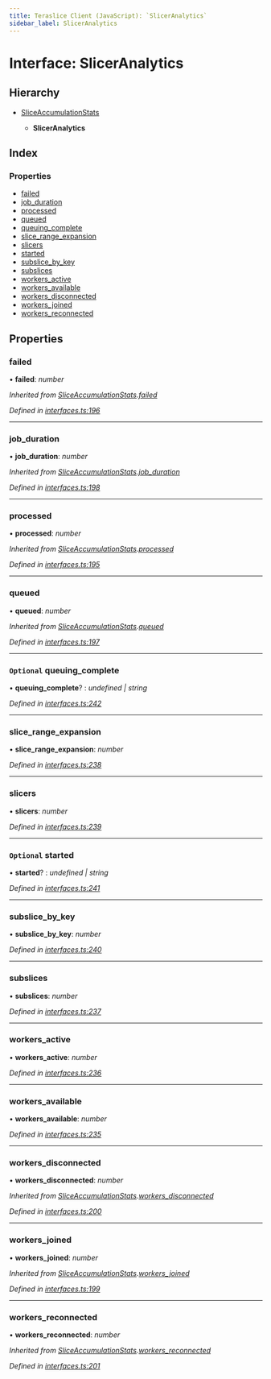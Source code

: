 ```yaml
---
title: Teraslice Client (JavaScript): `SlicerAnalytics`
sidebar_label: SlicerAnalytics
---
```


# Interface: SlicerAnalytics

## Hierarchy

* [SliceAccumulationStats](sliceaccumulationstats.md)

  * **SlicerAnalytics**

## Index

### Properties

* [failed](sliceranalytics.md#failed)
* [job_duration](sliceranalytics.md#job_duration)
* [processed](sliceranalytics.md#processed)
* [queued](sliceranalytics.md#queued)
* [queuing_complete](sliceranalytics.md#optional-queuing_complete)
* [slice_range_expansion](sliceranalytics.md#slice_range_expansion)
* [slicers](sliceranalytics.md#slicers)
* [started](sliceranalytics.md#optional-started)
* [subslice_by_key](sliceranalytics.md#subslice_by_key)
* [subslices](sliceranalytics.md#subslices)
* [workers_active](sliceranalytics.md#workers_active)
* [workers_available](sliceranalytics.md#workers_available)
* [workers_disconnected](sliceranalytics.md#workers_disconnected)
* [workers_joined](sliceranalytics.md#workers_joined)
* [workers_reconnected](sliceranalytics.md#workers_reconnected)

## Properties

###  failed

• **failed**: *number*

*Inherited from [SliceAccumulationStats](sliceaccumulationstats.md).[failed](sliceaccumulationstats.md#failed)*

*Defined in [interfaces.ts:196](https://github.com/terascope/teraslice/blob/d2d877b60/packages/teraslice-client-js/src/interfaces.ts#L196)*

___

###  job_duration

• **job_duration**: *number*

*Inherited from [SliceAccumulationStats](sliceaccumulationstats.md).[job_duration](sliceaccumulationstats.md#job_duration)*

*Defined in [interfaces.ts:198](https://github.com/terascope/teraslice/blob/d2d877b60/packages/teraslice-client-js/src/interfaces.ts#L198)*

___

###  processed

• **processed**: *number*

*Inherited from [SliceAccumulationStats](sliceaccumulationstats.md).[processed](sliceaccumulationstats.md#processed)*

*Defined in [interfaces.ts:195](https://github.com/terascope/teraslice/blob/d2d877b60/packages/teraslice-client-js/src/interfaces.ts#L195)*

___

###  queued

• **queued**: *number*

*Inherited from [SliceAccumulationStats](sliceaccumulationstats.md).[queued](sliceaccumulationstats.md#queued)*

*Defined in [interfaces.ts:197](https://github.com/terascope/teraslice/blob/d2d877b60/packages/teraslice-client-js/src/interfaces.ts#L197)*

___

### `Optional` queuing_complete

• **queuing_complete**? : *undefined | string*

*Defined in [interfaces.ts:242](https://github.com/terascope/teraslice/blob/d2d877b60/packages/teraslice-client-js/src/interfaces.ts#L242)*

___

###  slice_range_expansion

• **slice_range_expansion**: *number*

*Defined in [interfaces.ts:238](https://github.com/terascope/teraslice/blob/d2d877b60/packages/teraslice-client-js/src/interfaces.ts#L238)*

___

###  slicers

• **slicers**: *number*

*Defined in [interfaces.ts:239](https://github.com/terascope/teraslice/blob/d2d877b60/packages/teraslice-client-js/src/interfaces.ts#L239)*

___

### `Optional` started

• **started**? : *undefined | string*

*Defined in [interfaces.ts:241](https://github.com/terascope/teraslice/blob/d2d877b60/packages/teraslice-client-js/src/interfaces.ts#L241)*

___

###  subslice_by_key

• **subslice_by_key**: *number*

*Defined in [interfaces.ts:240](https://github.com/terascope/teraslice/blob/d2d877b60/packages/teraslice-client-js/src/interfaces.ts#L240)*

___

###  subslices

• **subslices**: *number*

*Defined in [interfaces.ts:237](https://github.com/terascope/teraslice/blob/d2d877b60/packages/teraslice-client-js/src/interfaces.ts#L237)*

___

###  workers_active

• **workers_active**: *number*

*Defined in [interfaces.ts:236](https://github.com/terascope/teraslice/blob/d2d877b60/packages/teraslice-client-js/src/interfaces.ts#L236)*

___

###  workers_available

• **workers_available**: *number*

*Defined in [interfaces.ts:235](https://github.com/terascope/teraslice/blob/d2d877b60/packages/teraslice-client-js/src/interfaces.ts#L235)*

___

###  workers_disconnected

• **workers_disconnected**: *number*

*Inherited from [SliceAccumulationStats](sliceaccumulationstats.md).[workers_disconnected](sliceaccumulationstats.md#workers_disconnected)*

*Defined in [interfaces.ts:200](https://github.com/terascope/teraslice/blob/d2d877b60/packages/teraslice-client-js/src/interfaces.ts#L200)*

___

###  workers_joined

• **workers_joined**: *number*

*Inherited from [SliceAccumulationStats](sliceaccumulationstats.md).[workers_joined](sliceaccumulationstats.md#workers_joined)*

*Defined in [interfaces.ts:199](https://github.com/terascope/teraslice/blob/d2d877b60/packages/teraslice-client-js/src/interfaces.ts#L199)*

___

###  workers_reconnected

• **workers_reconnected**: *number*

*Inherited from [SliceAccumulationStats](sliceaccumulationstats.md).[workers_reconnected](sliceaccumulationstats.md#workers_reconnected)*

*Defined in [interfaces.ts:201](https://github.com/terascope/teraslice/blob/d2d877b60/packages/teraslice-client-js/src/interfaces.ts#L201)*
